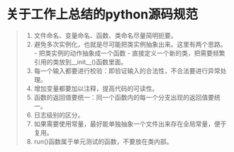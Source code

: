 # 关于工作上总结的python源码规范

> 1. 文件命名、变量命名、函数、类命名尽量简明扼要。
> 2. 避免多次实例化，也就是尽可能把类实例抽象出来。这里有两个思路。
    - 把类实例的动作抽象成一个函数
    - 直接定义一个新的类，把需要频繁引用的类放到__init__()函数里面。
>3. 每一个输入都要进行校验：即验证输入的合法性，不合法要进行异常处理。
>4. 增加变量都要加以注释，提高代码的可读性。
>5. 函数的返回值要统一：同一个函数内的每一个分支出现的返回值要统一。
>6. 日志级别的区分。
>7. 如果需要使用常量，最好能单独抽象一个文件出来存在全局常量，便于复用。
>8. run()函数属于单元测试的函数，不要放在类内部。
